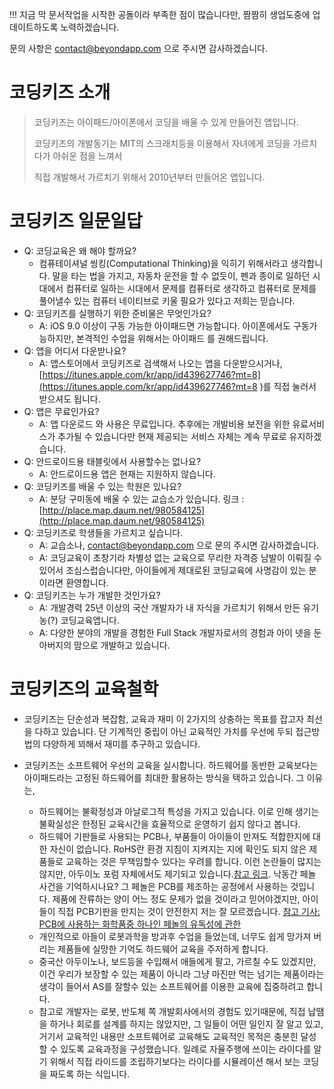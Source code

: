 !!! 지금 막 문서작업을 시작한 공돌이라 부족한 점이 많습니다만, 
짬짬히 생업도중에 업데이트하도록 노력하겠습니다.

문의 사항은 <contact@beyondapp.com> 으로 주시면 감사하겠습니다.

# 코딩키즈 소개

> 코딩키즈는 아이패드/아이폰에서 코딩을 배울 수 있게 만들어진 앱입니다.
>
> 코딩키즈의 개발동기는 MIT의 스크래치등을 이용해서 자녀에게 코딩을 가르치다가 아쉬운 점을 느껴서
>
> 직접 개발해서 가르치기 위해서 2010년부터  만들어온  앱입니다.

# 코딩키즈 일문일답

* Q: 코딩교육은 왜 해야 할까요?
  * 컴퓨테이셔널 씽킹(Computational Thinking)을 익히기 위해서라고 생각합니다. 말을 타는 법을 가지고, 자동차 운전을 할 수 없듯이, 펜과 종이로 일하던 시대에서 컴퓨터로 일하는 시대에서 문제를 컴퓨터로 생각하고 컴퓨터로 문제를 풀어낼수 있는 컴퓨터 네이티브로 키울 필요가 있다고 저희는 믿습니다.
* Q: 코딩키즈를 실행하기 위한 준비물은 무엇인가요?
  * A: iOS 9.0  이상이 구동 가능한 아이패드면 가능합니다. 아이폰에서도 구동가능하지만, 본격적인 수업을 위해서는 아이패드 를 권해드립니다.
* Q: 앱을 어디서 다운받나요?
  * A: 앱스토어에서 코딩키즈로 검색해서 나오는  앱을 다운받으시거나, [https://itunes.apple.com/kr/app/id439627746?mt=8](https://itunes.apple.com/kr/app/id439627746?mt=8 )를 직접 눌러서 받으셔도 됩니다.
* Q: 앱은 무료인가요?
  * A: 앱 다운로드 와 사용은 무료입니다. 추후에는 개발비용 보전을 위한 유료서비스가 추가될 수 있습니다만 현재 제공되는 서비스 자체는 계속 무료로 유지하겠습니다.
* Q: 안드로이드용 태블릿에서 사용할수는 없나요?
  * A: 안드로이드용 앱은 현재는 지원하지 않습니다.
* Q: 코딩키즈를 배울 수 있는 학원은 있나요?
  * A: 분당 구미동에 배울 수 있는 교습소가 있습니다. 링크 : [http://place.map.daum.net/980584125](http://place.map.daum.net/980584125)
* Q: 코딩키즈로 학생들을 가르치고 싶습니다.
  * A: 교습소나, contact@beyondapp.com 으로 문의 주시면 감사하겠습니다.
  * A: 코딩교육이 초창기라 차별성 없는 교육으로 무리한 자격증 남발이 이뤄질 수 있어서 조심스럽습니다만, 아이들에게 제대로된 코딩교육에 사명감이 있는 분이라면 환영합니다.
* Q: 코딩키즈는 누가 개발한 것인가요?
  * A: 개발경력 25년 이상의 국산 개발자가 내 자식을 가르치기 위해서 만든 유기농\(?\) 코딩교육앱니다.
  * A: 다양한 분야의 개발을 경험한 Full Stack 개발자로서의 경험과 아이 넷을 둔 아버지의 맘으로 개발하고 있습니다.

# 코딩키즈의 교육철학

* 코딩키즈는 단순성과 복잡함, 교육과 재미 이 2가지의 상충하는 목표를 잡고자 최선을 다하고 있습니다. 단 기계적인 중립이 아닌 교육적인 가치를 우선에 두되 접근방법의 다양하게 꾀해서 재미를 추구하고 있습니다.
* 코딩키즈는 소프트웨어 우선의 교육을 실시합니다. 하드웨어를 동반한 교육보다는 아이패드라는 고정된 하드웨어를 최대한 활용하는 방식을 택하고 있습니다. 그 이유는,

  * 하드웨어는 불확정성과 아날로그적 특성을 가지고 있습니다. 이로 인해 생기는 불확실성은 한정된 교육시간을 효율적으로 운영하기 쉽지 않다고 봅니다.
  * 하드웨어 기판들로 사용되는 PCB나, 부품들이 아이들이 만져도 적합한지에 대한 자신이 없습니다. RoHS란 환경 지침이 지켜지는 지에 확인도 되지 않은 제품들로 교육하는 것은 무책임할수 있다는 우려를 합니다. 이런 논란들이 많지는 않지만, 아두이노 포럼 자체에서도 제기되고 있습니다.[참고 링크](https://forum.arduino.cc/index.php?topic=437763.0). 낙동간 페놀 사건을 기억하시나요? 그 페놀은 PCB를 제조하는 공정에서 사용하는 것입니다. 제품에 잔류하는 양이 어느 정도 문제가 없을 것이라고 믿어야겠지만, 아이들이 직접 PCB기판을 만지는 것이 안전한지 저는 잘 모르겠습니다. [참고 기사: PCB에 사용하는 화학품중 하나인 페놀의 유독성에 관한](http://www.hani.co.kr/arti/society/society_general/638744.html)
  * 개인적으로 아들이 로봇과학을 방과후 수업을 들었는데, 너무도 쉽게 망가져 버리는 제품들에 실망한 기억도 하드웨어 교육을 주저하게 합니다.
  * 중국산 아두이노나, 보드등을 수입해서 애들에게 팔고, 가르칠 수도 있겠지만, 이건 우리가 보장할 수 있는 제품이 아니라 그냥 마진만 먹는 넘기는 제품이라는 생각이 들어서 AS를 잘할수 있는 소프트웨어를 이용한 교육에 집중하려고 합니다.
  * 참고로 개발자는 로봇, 반도체 쪽 개발회사에서의 경험도 있기때문에, 직접 납땜을 하거나 회로를 설계를 하지는 않았지만, 그 일들이 어떤 일인지 잘 알고 있고, 거기서 교육적인 내용만 소프트웨어로 교육해도 교육적인 목적은 충분힌 달성할 수 있도록 교육과정을 구성했습니다. 일례로 자율주행에 쓰이는 라이다를 알기 위해서 직접 라이드를 조립하기보다는 라이다를 시뮬레이션 해서 보는 코딩을 짜도록 하는 식입니다.



